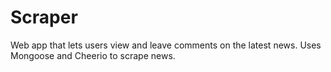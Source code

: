 # Scraper
Web app that lets users view and leave comments on the latest news. Uses Mongoose and Cheerio to scrape news. 
